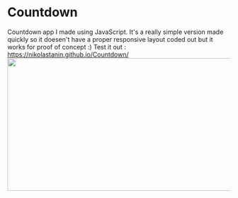 # Countdown

Countdown app I made using JavaScript.
It's a really simple version made quickly so it doesen't have a proper responsive layout coded out but it works for proof of concept :) 
Test it out : https://nikolastanin.github.io/Countdown/ 
<img src = "https://user-images.githubusercontent.com/64794561/118325704-1e6eb300-b504-11eb-90fa-25fcf2096042.jpg" width="750" height="300" />


